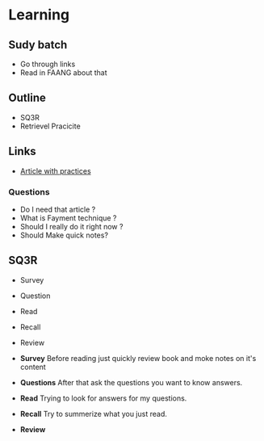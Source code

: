# Learning 

## Sudy batch

- Go through links
- Read in FAANG about that


## Outline

- SQ3R
- Retrievel Pracicite

## Links

- [Article with practices](https://www.usa.edu/blog/study-techniques/)

### Questions

- Do I need that article ?
- What is Fayment technique ?
- Should I really do it right now ?
- Should Make quick notes?



## SQ3R

- Survey
- Question
- Read
- Recall
- Review


- **Survey** Before reading just quickly review book and moke notes on it's content
- **Questions** After that ask the questions you want to know answers.
- **Read**  Trying to look for answers for my questions.
- **Recall** Try to summerize what you just read.
- **Review**



